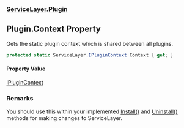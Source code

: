 ### [ServiceLayer](ServiceLayer.md 'ServiceLayer').[Plugin](ServiceLayer_Plugin.md 'ServiceLayer.Plugin')
## Plugin.Context Property
Gets the static plugin context which is shared between all plugins.  
```csharp
protected static ServiceLayer.IPluginContext Context { get; }
```
#### Property Value
[IPluginContext](ServiceLayer_IPluginContext.md 'ServiceLayer.IPluginContext')
### Remarks
You should use this within your implemented [Install()](ServiceLayer_Plugin_Install().md 'ServiceLayer.Plugin.Install()') and [Uninstall()](ServiceLayer_Plugin_Uninstall().md 'ServiceLayer.Plugin.Uninstall()') methods for making changes to ServiceLayer.
